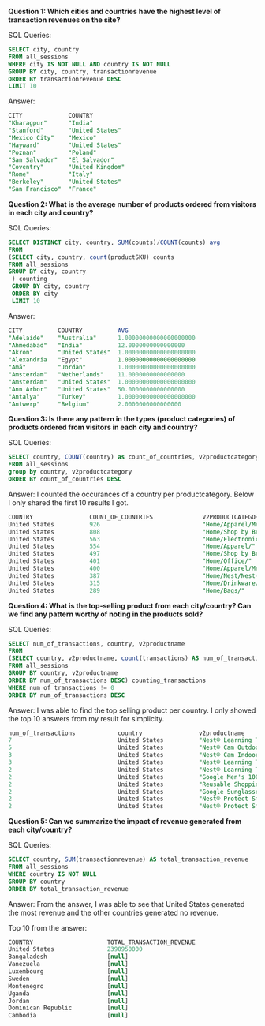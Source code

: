    
**Question 1: Which cities and countries have the highest level of transaction revenues on the site?**


SQL Queries: 

```sql
SELECT city, country
FROM all_sessions
WHERE city IS NOT NULL AND country IS NOT NULL
GROUP BY city, country, transactionrevenue
ORDER BY transactionrevenue DESC
LIMIT 10
```


Answer:

```sql
CITY             COUNTRY
"Kharagpur"	     "India"
"Stanford"	     "United States"
"Mexico City"    "Mexico"
"Hayward"	     "United States"
"Poznan"	     "Poland"
"San Salvador"	 "El Salvador"
"Coventry"	     "United Kingdom"
"Rome"	         "Italy"
"Berkeley"	     "United States"
"San Francisco"	 "France"
```




**Question 2: What is the average number of products ordered from visitors in each city and country?**


SQL Queries: 
```SQL
SELECT DISTINCT city, country, SUM(counts)/COUNT(counts) avg
FROM
(SELECT city, country, count(productSKU) counts
FROM all_sessions
GROUP BY city, country
 ) counting
 GROUP BY city, country
 ORDER BY city
 LIMIT 10
```


Answer:

```sql
CITY          COUNTRY          AVG
"Adelaide"	  "Australia"	   1.00000000000000000000
"Ahmedabad"	  "India"	       12.0000000000000000
"Akron"	      "United States"  1.00000000000000000000
"Alexandria   "Egypt"	       1.00000000000000000000
"Amã"	      "Jordan"	       1.00000000000000000000
"Amsterdam"	  "Netherlands"	   11.0000000000000000
"Amsterdam"	  "United States"  1.00000000000000000000
"Ann Arbor"	  "United States"  50.0000000000000000
"Antalya"	  "Turkey"	       1.00000000000000000000
"Antwerp"	  "Belgium"	       2.0000000000000000
```




**Question 3: Is there any pattern in the types (product categories) of products ordered from visitors in each city and country?**



SQL Queries: 

```sql
SELECT country, COUNT(country) as count_of_countries, v2productcategory
FROM all_sessions
group by country, v2productcategory
ORDER BY count_of_countries DESC
```

Answer: I counted the occurances of a country per productcategory. Below I only shared the first 10 results I got.

```sql
COUNTRY                COUNT_OF_COUNTRIES              V2PRODUCTCATEGORY
United States          926                             "Home/Apparel/Men's/Men's-T-Shirts/"
United States          808                             "Home/Shop by Brand/YouTube/"
United States          563                             "Home/Electronics/"
United States          554                             "Home/Apparel/"
United States          497                             "Home/Shop by Brand/Google/"
United States          401                             "Home/Office/"
United States          400                             "Home/Apparel/Men's/Men's-Outerwear/"
United States          387                             "Home/Nest/Nest-USA/"
United States          315                             "Home/Drinkware/"
United States          289                             "Home/Bags/"
```






**Question 4: What is the top-selling product from each city/country? Can we find any pattern worthy of noting in the products sold?**


SQL Queries: 
```sql
SELECT num_of_transactions, country, v2productname
FROM
(SELECT country, v2productname, count(transactions) AS num_of_transactions
FROM all_sessions
GROUP BY country, v2productname
ORDER BY num_of_transactions DESC) counting_transactions
WHERE num_of_transactions != 0
ORDER BY num_of_transactions DESC
```




Answer: I was able to find the top selling product per country. I only showed the top 10 answers from my result for simplicity.
```sql
num_of_transactions            country                v2productname
7                              United States          "Nest® Learning Thermostat 3rd Gen-USA - Stainless Steel"
5                              United States          "Nest® Cam Outdoor Security Camera - USA"
3                              United States          "Nest® Cam Indoor Security Camera - USA"
3                              United States          "Nest® Learning Thermostat 3rd Gen-USA"
2                              United States          "Nest® Learning Thermostat 3rd Gen-USA - White"
2                              United States          "Google Men's 100% Cotton Short Sleeve Hero Tee Navy"
2                              United States          "Reusable Shopping Bag"
2                              United States          "Google Sunglasses"
2                              United States          "Nest® Protect Smoke + CO White Wired Alarm-USA"
2                              United States          "Nest® Protect Smoke + CO White Battery Alarm-USA"
```





**Question 5: Can we summarize the impact of revenue generated from each city/country?**

SQL Queries:
```sql
SELECT country, SUM(transactionrevenue) AS total_transaction_revenue
FROM all_sessions
WHERE country IS NOT NULL
GROUP BY country
ORDER BY total_transaction_revenue
```

Answer: From the answer, I was able to see that United States generated the most revenue and the other 
countries generated no revenue.

Top 10 from the answer:
```sql
COUNTRY                     TOTAL_TRANSACTION_REVENUE
United States               2390950000
Bangaladesh                 [null]
Vanezuela                   [null]
Luxembourg                  [null]
Sweden					    [null]
Montenegro					[null]
Uganda						[null]
Jordan						[null]
Dominican Republic			[null]
Cambodia					[null]
```









